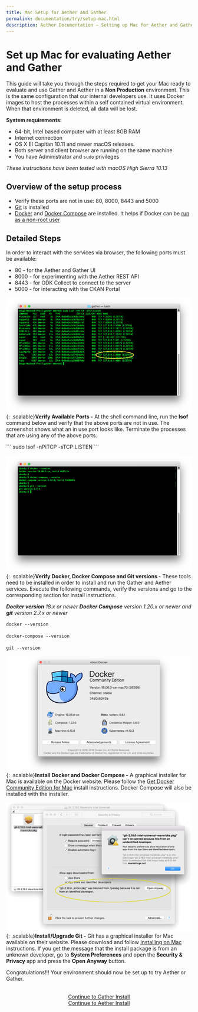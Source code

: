 ```yaml
---
title: Mac Setup for Aether and Gather
permalink: documentation/try/setup-mac.html
description: Aether Documentation – Setting up Mac for Aether and Gather evaluation
---
```


# Set up Mac for evaluating Aether and Gather
This guide will take you through the steps required to get your Mac ready to evaluate and use Gather and Aether in a **Non Production** environment.  This is the same configuration that our internal developers use. It uses Docker images to host the processes within a self contained virtual environment.  When that environment is deleted, all data will be lost.  

**System requirements:**
* 64-bit, Intel based computer with at least 8GB RAM
* Internet connection
* OS X El Capitan 10.11 and newer macOS releases.
* Both server and client browser are running on the same machine
* You have Administrator and `sudo` privileges

_These instructions have been tested with macOS High Sierra 10.13_

## Overview of the setup process
* Verify these ports are not in use: 80, 8000, 8443 and 5000
* [Git](https://git-scm.com/)  is installed 
* [Docker](https://docs.docker.com/install/linux/docker-ce/ubuntu/) and [Docker Compose](https://docs.docker.com/compose/) are installed. It helps if Docker can be [run as a non-root user](https://docs.docker.com/install/linux/linux-postinstall/)

## Detailed Steps

In order to interact with the services via browser, the following ports must be available:
* 80 - for the Aether and Gather UI
* 8000 - for experimenting with the Aether REST API
* 8443 - for ODK Collect to connect to the server
* 5000 - for interacting with the CKAN Portal

[![Mac Available Ports](/images/mac-ports.png)](/images/mac-ports.png){: .scalable}**Verify Available Ports -** At the shell command line, run the **lsof** command below and verify that the above ports are not in use.  The screenshot shows what an in use port looks like.  Terminate the processes that are using any of the above ports.
<p style="clear: both;"/>
```
sudo lsof -nPiTCP -sTCP:LISTEN
``` 

[![Ubuntu Versions](/images/ubuntu-versions.png)](/images/ubuntu-versions.png){: .scalable}**Verify Docker, Docker Compose and Git versions -** These tools need to be installed in order to install and run the Gather and Aether services.  Execute the following commands, verify the versions and go to the corresponding section for install instructions.  

_**Docker version** 18.x or newer **Docker Compose** version 1.20.x or newer and **git** version 2.7.x or newer_

<p style="clear: both;"/>

```
docker --version

docker-compose --version

git --version
```
[![Mac Docker](/images/mac-docker.png)](/images/mac-docker.png){: .scalable}**Install Docker and Docker Compose -** A graphical installer for Mac is available on the Docker website.  Please follow the [Get Docker Community Edition for Mac](https://store.docker.com/editions/community/docker-ce-desktop-mac) install instructions.  Docker Compose will also be installed with the installer.
<p style="clear: both;"/>

[![Mac Git](/images/mac-git.png)](/images/mac-git.png){: .scalable}**Install/Upgrade Git -** Git has a graphical installer for Mac available on their website.  Please download and follow [Installing on Mac](https://git-scm.com/download/mac)  instructions.  If you get the message that the install package is from an unknown developer, go to **System Preferences** and open the **Security & Privacy** app and press the **Open Anyway** button.
<p style="clear: both;"/>

Congratulations!!! Your environment should now be set up to try Aether or Gather.

<div style="margin-top: 2rem; text-align: center"><a href="http://gather.ehealthafrica.org/documentation/try/install">Continue to Gather Install</a><br/>
<a href="install">Continue to Aether Install</a></div>

